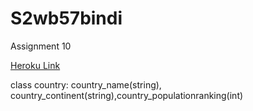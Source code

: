 # S2wb57bindi

Assignment 10

[Heroku Link](https://s2wb57bindi.herokuapp.com/)

class country: country_name(string), country_continent(string),country_populationranking(int)
